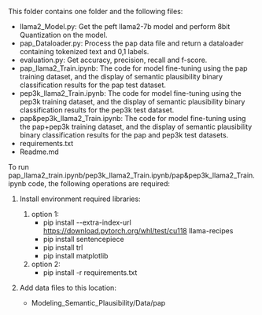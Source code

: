 This folder contains one folder and the following files:
* llama2_Model.py: Get the peft llama2-7b model and perform 8bit Quantization on the model.
* pap_Dataloader.py: Process the pap data file and return a dataloader containing tokenized text and 0,1 labels.
* evaluation.py: Get accuracy, precision, recall and f-score.
* pap_llama2_Train.ipynb: The code for model fine-tuning using the pap training dataset, and the display of semantic plausibility binary classification results for the pap test dataset.
* pep3k_llama2_Train.ipynb: The code for model fine-tuning using the pep3k training dataset, and the display of semantic plausibility binary classification results for the pep3k test dataset.
* pap&pep3k_llama2_Train.ipynb: The code for model fine-tuning using the pap+pep3k training dataset, and the display of semantic plausibility binary classification results for the pap and pep3k test datasets.
* requirements.txt
* Readme.md


To run pap_llama2_train.ipynb/pep3k_llama2_Train.ipynb/pap&pep3k_llama2_Train.ipynb  code, the following operations are required: 

1. Install environment required libraries:
    1. option 1:
        * pip install --extra-index-url https://download.pytorch.org/whl/test/cu118 llama-recipes
        * pip install sentencepiece
        * pip install trl 
        * pip install matplotlib
    2. option 2:
        * pip install -r requirements.txt

2. Add data files to this location:
    * Modeling_Semantic_Plausibility/Data/pap

